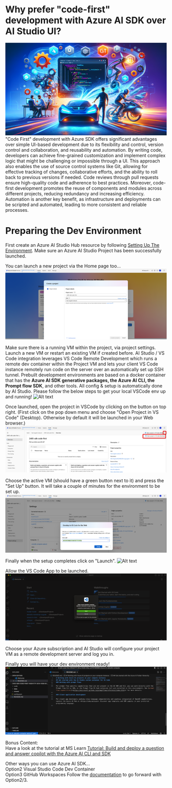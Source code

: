 # Why prefer "code-first" development with Azure AI SDK over AI Studio UI?
![Alt text](../../../media/p01.webp)
"Code First" development with Azure SDK offers significant advantages over simple UI-based development due to its flexibility and control, version control and collaboration, and reusability and automation. By writing code, developers can achieve fine-grained customization and implement complex logic that might be challenging or impossible through a UI. This approach also enables the use of source control systems like Git, allowing for effective tracking of changes, collaborative efforts, and the ability to roll back to previous versions if needed. Code reviews through pull requests ensure high-quality code and adherence to best practices. Moreover, code-first development promotes the reuse of components and modules across different projects, reducing redundancy and increasing efficiency. Automation is another key benefit, as infrastructure and deployments can be scripted and automated, leading to more consistent and reliable processes.

# Preparing the Dev Environment

First create an Azure AI Studio Hub resource by following [Setting Up The Environment](../../Lab1%20-%20WikiPediaChatApp/1.1SettingUptheEnv.md). Make sure an Azure AI Studio Project has been successfully launched.

You can launch a new project via the Home page too...
![Alt text](../../../media/1420.png)

Make sure there is a running VM within the project, via project settings. Launch a new VM or restart an existing VM if created before. AI Studio / VS Code integration leverages VS Code Remote Development which runs a remote dev container within the Project VM and lets your client VS Code instance remotely run code on the server over an automatically set up SSH tunnel. Prebuilt development environments are based on a docker container that has the **Azure AI SDK generative packages, the Azure AI CLI, the Prompt flow SDK**, and other tools.  All config & setup is automatically done by AI Studio. Please follow the below steps to get your local VSCode env up and running!
![Alt text](../../../media/media/1422.png)

Once launched, open the project in VSCode by clicking on the button on top right. (First click on the pop down menu and choose "Open Project in VS Code" (Desktop). Otherwise by default it will be launched in your Web browser.)
![Alt text](../../../media/1425.png)

Choose the active VM (should have a green button next to it) and press the "Set Up" button. It will take a couple of minutes for the environment to be set up.
![Alt text](../../../media/1423.png)

Finally when the setup completes click on "Launch".
![Alt text](../../media/1424.png)

Allow the VS Code App to be launched.
![Alt text](../../../media/1426.png)

Choose your Azure subscription and AI Studio will configure your project VM as a remote development server and log you in.

Finally you will have your dev environment ready!
 ![Alt text](../../../media/1427.png)

Bonus Content: \
Have a look at the tutorial at MS Learn [Tutorial: Build and deploy a question and answer copilot with the Azure AI CLI and SDK](https://learn.microsoft.com/en-us/azure/ai-studio/tutorials/deploy-copilot-sdk)

Other ways you can use Azure AI SDK...\
Option2 Visual Studio Code Dev Container \
Option3 GitHub Workspaces 
Follow the [documentation](https://learn.microsoft.com/en-us/azure/ai-studio/how-to/sdk-install?tabs=linux) to go forward with Option2/3.
